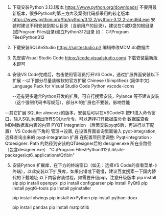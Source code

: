 1. 下载安装Python 3.13.1版本 https://www.python.org/downloads/
    不要用最新版本，很多Python的第三方库及案例代码都采用的较老版本
    https://www.python.org/ftp/python/3.12.2/python-3.12.2-amd64.exe
    安装时建议不用安装到默认目录（当前用户的目录），建议在C或D盘的根目录(或Program Files目录)建立Python312目录
    如： C:\Program Files\Python312

2. 下载安装SQLiteStudio https://sqlitestudio.pl/
    编辑修改MDM.db数据库
3. 先安装Visual Studio Code https://code.visualstudio.com/
    下载安装最新版本即可

4. 安装VS Code完成后，右击使用管理员打开VS Code，通过扩展界面安装以下扩展
    --以下部分尽量装微软的官方扩展
    Chinese (Simplified) (简体中文) Language Pack for Visual Studio Code
    Python
    vscode-icons

    --还有更多适合Python开发的扩展，可自行搜索安装，Pylance 等不建议安装（这个强制代码书写规范），部分AI的扩展也不要装，影响性能

--其它扩展
    SQLite: alexcvzz的版本，安装后可以在VSCode中 按F1进入命令窗口，输入SQLite调出所有SQLite命令，可以选择打开数据库命令 数据库查看MDM数据库内表的内容
    PYQT Integration （后面安装pyqt6后，再进行以下配置）
        VS Code左下角的 管理->设置, 在设置界面查询里面输入 pyqt-integration, 选择查询出来的 pyqt-integration 扩展
        在配置项目里调整:
        Pyqt-integration › Qtdesigner: Path 的路径到安装的QTdesigner后的 designer.exe 所在全路径（包含designer.exe）
        "C:\Program Files\Python312\Lib\site-packages\qt6_applications\Qt\bin"

5. 安装Python 扩展库，在下方的终端窗口（如无：选择VS Code的查看菜单-》终端），以此安装以下扩展库，如果出错或下载慢，建议百度搜索一下国内替代的下载地址
    以下内容安装过程，如需要升级pip，注意升级版本
    pip install sip
    pip install openpyxl
    pip install configparser
    pip install PyQt6 
    pip install pyqt6-tools 
    pip install pyinstaller

    pip install xlwings
    pip install wxPython
    pip install python-docx

    pip install pandas
    pip install matplotlib